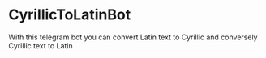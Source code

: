# CyrillicToLatinBot
With this telegram bot you can convert Latin text to Cyrillic and conversely Cyrillic text to Latin
